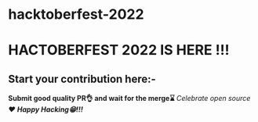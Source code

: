 # hacktoberfest-2022
# HACTOBERFEST 2022 IS HERE !!!
## Start  your contribution here:-
**Submit good quality PR👌 and wait for the merge⌛** 
_Celebrate open source❤️_
***Happy Hacking😁!!!*** 
